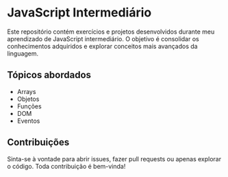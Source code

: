 # JavaScript Intermediário

Este repositório contém exercícios e projetos desenvolvidos durante meu aprendizado de JavaScript intermediário. O objetivo é consolidar os conhecimentos adquiridos e explorar conceitos mais avançados da linguagem.

## Tópicos abordados

* Arrays
* Objetos
* Funções
* DOM
* Eventos

## Contribuições

Sinta-se à vontade para abrir issues, fazer pull requests ou apenas explorar o código. Toda contribuição é bem-vinda!
